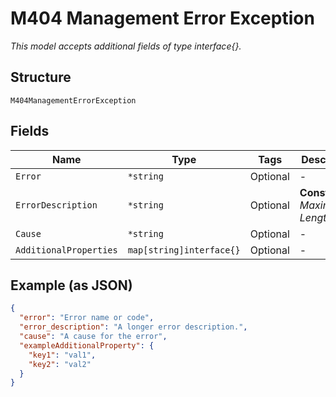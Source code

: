 
# M404 Management Error Exception

*This model accepts additional fields of type interface{}.*

## Structure

`M404ManagementErrorException`

## Fields

| Name | Type | Tags | Description |
|  --- | --- | --- | --- |
| `Error` | `*string` | Optional | - |
| `ErrorDescription` | `*string` | Optional | **Constraints**: *Maximum Length*: `1000` |
| `Cause` | `*string` | Optional | - |
| `AdditionalProperties` | `map[string]interface{}` | Optional | - |

## Example (as JSON)

```json
{
  "error": "Error name or code",
  "error_description": "A longer error description.",
  "cause": "A cause for the error",
  "exampleAdditionalProperty": {
    "key1": "val1",
    "key2": "val2"
  }
}
```

